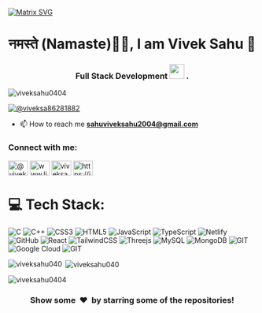 [![Matrix SVG](https://raw.githubusercontent.com/rodrigograca31/rodrigograca31/master/matrix.svg)](https://www.youtube.com/watch?v=SDkAGkd4NLc)


<h1 align="center"> नमस्ते (Namaste)🙏🏻, I am Vivek Sahu 👋</h1>
<h3 align="center">Full Stack Development <img src="https://media.giphy.com/media/WUlplcMpOCEmTGBtBW/giphy.gif" width="30"> .</h3>

<p align="left"> <img src="https://komarev.com/ghpvc/?username=viveksahu0404&label=Profile%20views&color=0e75b6&style=flat" alt="viveksahu0404" /> </p>

<p align="left"> <a href="https://twitter.com/@viveksa86281882" target="blank"><img src="https://img.shields.io/twitter/follow/@viveksa86281882?logo=twitter&style=for-the-badge" alt="@viveksa86281882" /></a> </p>

- 📫 How to reach me **sahuviveksahu2004@gmail.com**

<h3 align="left">Connect with me:</h3>
<p align="left">
<a href="https://twitter.com/@viveksa86281882" target="blank"><img align="center" src="https://raw.githubusercontent.com/rahuldkjain/github-profile-readme-generator/master/src/images/icons/Social/twitter.svg" alt="@viveksa86281882" height="30" width="40" /></a>
<a href="https://linkedin.com/in/www.linkedin.com/in/vivek-sahu-a92a07253" target="blank"><img align="center" src="https://raw.githubusercontent.com/rahuldkjain/github-profile-readme-generator/master/src/images/icons/Social/linked-in-alt.svg" alt="www.linkedin.com/in/vivek-sahu-a92a07253" height="30" width="40" /></a>
<a href="https://kaggle.com/viveksahunoid" target="blank"><img align="center" src="https://raw.githubusercontent.com/rahuldkjain/github-profile-readme-generator/master/src/images/icons/Social/kaggle.svg" alt="viveksahunoid" height="30" width="40" /></a>
<a href="https://instagram.com/https://instagram.com/viveksahu3689?igshid=mznlngnkzwq4mg==" target="blank"><img align="center" src="https://raw.githubusercontent.com/rahuldkjain/github-profile-readme-generator/master/src/images/icons/Social/instagram.svg" alt="https://instagram.com/viveksahu3689?igshid=mznlngnkzwq4mg==" height="30" width="40" /></a>
</p>

# 💻 Tech Stack:
![C](https://img.shields.io/badge/c-%2300599C.svg?style=for-the-badge&logo=c&logoColor=white) ![C++](https://img.shields.io/badge/c++-%2300599C.svg?style=for-the-badge&logo=c%2B%2B&logoColor=white) ![CSS3](https://img.shields.io/badge/css3-%231572B6.svg?style=for-the-badge&logo=css3&logoColor=white) ![HTML5](https://img.shields.io/badge/html5-%23E34F26.svg?style=for-the-badge&logo=html5&logoColor=white) ![JavaScript](https://img.shields.io/badge/javascript-%23323330.svg?style=for-the-badge&logo=javascript&logoColor=%23F7DF1E)  ![TypeScript](https://img.shields.io/badge/typescript-%23007ACC.svg?style=for-the-badge&logo=typescript&logoColor=white) ![Netlify](https://img.shields.io/badge/netlify-%23000000.svg?style=for-the-badge&logo=netlify&logoColor=#00C7B7) ![GitHub](https://img.shields.io/badge/GitHub-%23121011.svg?style=for-the-badge&logo=github&logoColor=white) ![React](https://img.shields.io/badge/react-%2320232a.svg?style=for-the-badge&logo=react&logoColor=%2361DAFB) ![TailwindCSS](https://img.shields.io/badge/tailwindcss-%2338B2AC.svg?style=for-the-badge&logo=tailwind-css&logoColor=white) ![Threejs](https://img.shields.io/badge/threejs-black?style=for-the-badge&logo=three.js&logoColor=white) ![MySQL](https://img.shields.io/badge/mysql-%2300f.svg?style=for-the-badge&logo=mysql&logoColor=white) ![MongoDB](https://img.shields.io/badge/MongoDB-%234ea94b.svg?style=for-the-badge&logo=mongodb&logoColor=white) ![GIT](https://img.shields.io/badge/Git-fc6d26?style=for-the-badge&logo=git&logoColor=white)  ![Google Cloud](https://img.shields.io/badge/Google%20Cloud-%234285F4.svg?style=for-the-badge&logo=google-cloud&logoColor=white) ![GIT](https://img.shields.io/badge/Git-fc6d26?style=for-the-badge&logo=git&logoColor=white)

<p><img align="left" src="https://github-readme-stats.vercel.app/api/top-langs?username=viveksahu040&show_icons=true&locale=en&layout=compact" alt="viveksahu040" /></p>

<p>&nbsp;<img align="center" src="https://github-readme-stats.vercel.app/api?username=viveksahu040&show_icons=true&locale=en" alt="viveksahu040" /></p>

<p><img align="center" src="https://github-readme-streak-stats.herokuapp.com/?user=viveksahu040&" alt="viveksahu0404" /></p>

<h3 align="center">Show some &nbsp;❤️&nbsp; by starring some of the repositories!</h3>






<!---
viveksahu040/viveksahu040 is a ✨ special ✨ repository because its `README.md` (this file) appears on your GitHub profile.
You can click the Preview link to take a look at your changes.
--->
